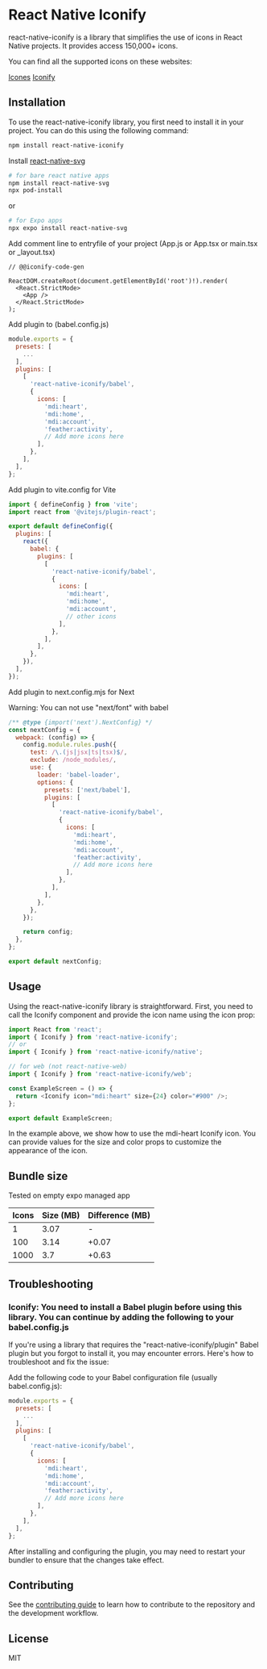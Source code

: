 # React Native Iconify

react-native-iconify is a library that simplifies the use of icons in React Native projects. It provides access 150,000+ icons.

You can find all the supported icons on these websites:

[Icones](https://icones.js.org/)
[Iconify](https://icon-sets.iconify.design/)

## Installation

To use the react-native-iconify library, you first need to install it in your project. You can do this using the following command:

```sh
npm install react-native-iconify
```

Install [react-native-svg](https://github.com/software-mansion/react-native-svg#installation)

```sh
# for bare react native apps
npm install react-native-svg
npx pod-install
```

or

```sh
# for Expo apps
npx expo install react-native-svg
```

Add comment line to entryfile of your project (App.js or App.tsx or main.tsx or \_layout.tsx)

```tsx
// @@iconify-code-gen

ReactDOM.createRoot(document.getElementById('root')!).render(
  <React.StrictMode>
    <App />
  </React.StrictMode>
);
```

Add plugin to (babel.config.js)

```js
module.exports = {
  presets: [
    ...
  ],
  plugins: [
    [
      'react-native-iconify/babel',
      {
        icons: [
          'mdi:heart',
          'mdi:home',
          'mdi:account',
          'feather:activity',
          // Add more icons here
        ],
      },
    ],
  ],
};
```

Add plugin to vite.config for Vite

```js
import { defineConfig } from 'vite';
import react from '@vitejs/plugin-react';

export default defineConfig({
  plugins: [
    react({
      babel: {
        plugins: [
          [
            'react-native-iconify/babel',
            {
              icons: [
                'mdi:heart',
                'mdi:home',
                'mdi:account',
                // other icons
              ],
            },
          ],
        ],
      },
    }),
  ],
});
```

Add plugin to next.config.mjs for Next

Warning: You can not use "next/font" with babel

```js
/** @type {import('next').NextConfig} */
const nextConfig = {
  webpack: (config) => {
    config.module.rules.push({
      test: /\.(js|jsx|ts|tsx)$/,
      exclude: /node_modules/,
      use: {
        loader: 'babel-loader',
        options: {
          presets: ['next/babel'],
          plugins: [
            [
              'react-native-iconify/babel',
              {
                icons: [
                  'mdi:heart',
                  'mdi:home',
                  'mdi:account',
                  'feather:activity',
                  // Add more icons here
                ],
              },
            ],
          ],
        },
      },
    });

    return config;
  },
};

export default nextConfig;
```

## Usage

Using the react-native-iconify library is straightforward. First, you need to call the Iconify component and provide the icon name using the icon prop:

```js
import React from 'react';
import { Iconify } from 'react-native-iconify';
// or
import { Iconify } from 'react-native-iconify/native';

// for web (not react-native-web)
import { Iconify } from 'react-native-iconify/web';

const ExampleScreen = () => {
  return <Iconify icon="mdi:heart" size={24} color="#900" />;
};

export default ExampleScreen;
```

In the example above, we show how to use the mdi-heart Iconify icon. You can provide values for the size and color props to customize the appearance of the icon.

## Bundle size

Tested on empty expo managed app

| Icons | Size (MB) | Difference (MB) |
| ----- | --------- | --------------- |
| 1     | 3.07      | -               |
| 100   | 3.14      | +0.07           |
| 1000  | 3.7       | +0.63           |

## Troubleshooting

### Iconify: You need to install a Babel plugin before using this library. You can continue by adding the following to your babel.config.js

If you're using a library that requires the "react-native-iconify/plugin" Babel plugin but you forgot to install it, you may encounter errors. Here's how to troubleshoot and fix the issue:

Add the following code to your Babel configuration file (usually babel.config.js):

```js
module.exports = {
  presets: [
    ...
  ],
  plugins: [
    [
      'react-native-iconify/babel',
      {
        icons: [
          'mdi:heart',
          'mdi:home',
          'mdi:account',
          'feather:activity',
          // Add more icons here
        ],
      },
    ],
  ],
};
```

After installing and configuring the plugin, you may need to restart your bundler to ensure that the changes take effect.

## Contributing

See the [contributing guide](CONTRIBUTING.md) to learn how to contribute to the repository and the development workflow.

## License

MIT

